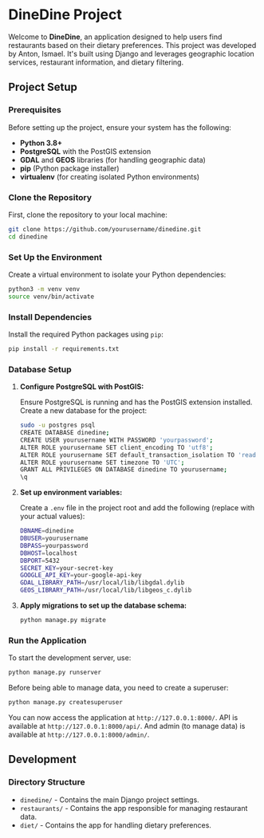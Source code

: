 # DineDine Project

Welcome to **DineDine**, an application designed to help users find restaurants based on their dietary preferences. This project was developed by Anton, Ismael. It's built using Django and leverages geographic location services, restaurant information, and dietary filtering.

## Project Setup

### Prerequisites

Before setting up the project, ensure your system has the following:

- **Python 3.8+**
- **PostgreSQL** with the PostGIS extension
- **GDAL** and **GEOS** libraries (for handling geographic data)
- **pip** (Python package installer)
- **virtualenv** (for creating isolated Python environments)

### Clone the Repository

First, clone the repository to your local machine:

```bash
git clone https://github.com/yourusername/dinedine.git
cd dinedine
```

### Set Up the Environment

Create a virtual environment to isolate your Python dependencies:

```bash
python3 -m venv venv
source venv/bin/activate
```

### Install Dependencies

Install the required Python packages using `pip`:

```bash
pip install -r requirements.txt
```

### Database Setup

1. **Configure PostgreSQL with PostGIS:**

   Ensure PostgreSQL is running and has the PostGIS extension installed. Create a new database for the project:

   ```bash
   sudo -u postgres psql
   CREATE DATABASE dinedine;
   CREATE USER yourusername WITH PASSWORD 'yourpassword';
   ALTER ROLE yourusername SET client_encoding TO 'utf8';
   ALTER ROLE yourusername SET default_transaction_isolation TO 'read committed';
   ALTER ROLE yourusername SET timezone TO 'UTC';
   GRANT ALL PRIVILEGES ON DATABASE dinedine TO yourusername;
   \q
   ```

2. **Set up environment variables:**

   Create a `.env` file in the project root and add the following (replace with your actual values):

   ```bash
   DBNAME=dinedine
   DBUSER=yourusername
   DBPASS=yourpassword
   DBHOST=localhost
   DBPORT=5432
   SECRET_KEY=your-secret-key
   GOOGLE_API_KEY=your-google-api-key
   GDAL_LIBRARY_PATH=/usr/local/lib/libgdal.dylib
   GEOS_LIBRARY_PATH=/usr/local/lib/libgeos_c.dylib
   ```

3. **Apply migrations to set up the database schema:**

   ```bash
   python manage.py migrate
   ```

### Run the Application

To start the development server, use:

```bash
python manage.py runserver
```

Before being able to manage data, you need to create a superuser:

```bash
python manage.py createsuperuser
```

You can now access the application at `http://127.0.0.1:8000/`.
API is available at `http://127.0.0.1:8000/api/`.
And admin (to manage data) is available at `http://127.0.0.1:8000/admin/`.


## Development

### Directory Structure

- `dinedine/` - Contains the main Django project settings.
- `restaurants/` - Contains the app responsible for managing restaurant data.
- `diet/` - Contains the app for handling dietary preferences.
